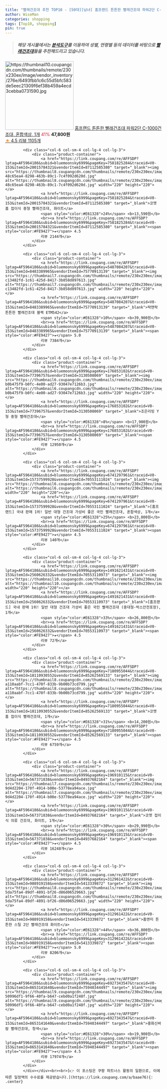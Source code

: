 ```yaml
---
title: "빨래건조대 추천 TOP10 - [50대][남녀] 홈프랜드 튼튼한 빨래건조대 파워2단 C-1000건조대, 혼합색상, 1개"
author: WiseMan
categories: shopping
tags: [Top10, shopping]
pin: true
---
```


> ##### 해당 게시물에서는 [**분석도구**](https://itemscout.io/)를 이용하여 **성별**, **연령별** 등의 데이터를 바탕으로 [**빨래건조대**](https://link.coupang.com/a/baae76)들을 추천해드리고 있습니다.
<div class="container"><div class="row">
            <div class="col-6 col-sm-4 col-lg-4 col-lg-3">
                <div class="product-container">
                    <a href="https://link.coupang.com/re/AFFSDP?lptag=AF5964186&subid=bluemoonsky6999&pageKey=5976867965&traceid=V0-153&itemId=10751694269&vendorItemId=70553111019" target="_blank"><img src="https://thumbnail10.coupangcdn.com/thumbnails/remote/230x230ex/image/vendor_inventory/276e/6493fbb1c6c55d5bfc583de5eec21309f6ef38b459a4ecd3cebba0731590.jpg" alt="https://thumbnail10.coupangcdn.com/thumbnails/remote/230x230ex/image/vendor_inventory/276e/6493fbb1c6c55d5bfc583de5eec21309f6ef38b459a4ecd3cebba0731590.jpg" width="220" height="220"></a>
                    <a href="https://link.coupang.com/re/AFFSDP?lptag=AF5964186&subid=bluemoonsky6999&pageKey=5976867965&traceid=V0-153&itemId=10751694269&vendorItemId=70553111019" target="_blank">홈프랜드 튼튼한 빨래건조대 파워2단 C-1000건조대, 혼합색상, 1개</a>
                    <span style="color:#E61328">41%</span> <b>47,800원</b>
                    <br><a href="https://link.coupang.com/re/AFFSDP?lptag=AF5964186&subid=bluemoonsky6999&pageKey=5976867965&traceid=V0-153&itemId=10751694269&vendorItemId=70553111019" target="_blank"><span style="color:#FE9427">★</span> 4.5
                    리뷰 1105개</a>
                </div>
            </div>
            
            <div class="col-6 col-sm-4 col-lg-4 col-lg-3">
                <div class="product-container">
                    <a href="https://link.coupang.com/re/AFFSDP?lptag=AF5964186&subid=bluemoonsky6999&pageKey=7581825284&traceid=V0-153&itemId=20015784321&vendorItemId=87112585380" target="_blank"><img src="https://thumbnail8.coupangcdn.com/thumbnails/remote/230x230ex/image/retail/images/3489526487532774-48c65ea4-8298-463b-89c1-7c4f092d620d.jpg" alt="https://thumbnail8.coupangcdn.com/thumbnails/remote/230x230ex/image/retail/images/3489526487532774-48c65ea4-8298-463b-89c1-7c4f092d620d.jpg" width="220" height="220"></a>
                    <a href="https://link.coupang.com/re/AFFSDP?lptag=AF5964186&subid=bluemoonsky6999&pageKey=7581825284&traceid=V0-153&itemId=20015784321&vendorItemId=87112585380" target="_blank">코멧 홈 접이식 중형 빨래건조대, 화이트</a>
                    <span style="color:#E61328">24%</span> <b>13,590원</b>
                    <br><a href="https://link.coupang.com/re/AFFSDP?lptag=AF5964186&subid=bluemoonsky6999&pageKey=7581825284&traceid=V0-153&itemId=20015784321&vendorItemId=87112585380" target="_blank"><span style="color:#FE9427">★</span> 4.5
                    리뷰 2144개</a>
                </div>
            </div>
            
            <div class="col-6 col-sm-4 col-lg-4 col-lg-3">
                <div class="product-container">
                    <a href="https://link.coupang.com/re/AFFSDP?lptag=AF5964186&subid=bluemoonsky6999&pageKey=5487084207&traceid=V0-153&itemId=8483389965&vendorItemId=75770913139" target="_blank"><img src="https://thumbnail7.coupangcdn.com/thumbnails/remote/230x230ex/image/retail/images/2970580934619764-c13482fd-1c61-425d-8417-3b858d897613.jpg" alt="https://thumbnail7.coupangcdn.com/thumbnails/remote/230x230ex/image/retail/images/2970580934619764-c13482fd-1c61-425d-8417-3b858d897613.jpg" width="220" height="220"></a>
                    <a href="https://link.coupang.com/re/AFFSDP?lptag=AF5964186&subid=bluemoonsky6999&pageKey=5487084207&traceid=V0-153&itemId=8483389965&vendorItemId=75770913139" target="_blank">락앤락 튼튼한 빨래건조대 블랙 ETM542</a>
                    <span style="color:#E61328">10%</span> <b>39,900원</b>
                    <br><a href="https://link.coupang.com/re/AFFSDP?lptag=AF5964186&subid=bluemoonsky6999&pageKey=5487084207&traceid=V0-153&itemId=8483389965&vendorItemId=75770913139" target="_blank"><span style="color:#FE9427">★</span> 5.0
                    리뷰 7384개</a>
                </div>
            </div>
            
            <div class="col-6 col-sm-4 col-lg-4 col-lg-3">
                <div class="product-container">
                    <a href="https://link.coupang.com/re/AFFSDP?lptag=AF5964186&subid=bluemoonsky6999&pageKey=176853102&traceid=V0-153&itemId=77396757&vendorItemId=3130508069" target="_blank"><img src="https://thumbnail6.coupangcdn.com/thumbnails/remote/230x230ex/image/retail/images/204377148583582-b0b475f9-b0fc-4e00-ad27-93047e7126b3.jpg" alt="https://thumbnail6.coupangcdn.com/thumbnails/remote/230x230ex/image/retail/images/204377148583582-b0b475f9-b0fc-4e00-ad27-93047e7126b3.jpg" width="220" height="220"></a>
                    <a href="https://link.coupang.com/re/AFFSDP?lptag=AF5964186&subid=bluemoonsky6999&pageKey=176853102&traceid=V0-153&itemId=77396757&vendorItemId=3130508069" target="_blank">조은리빙 Y형 중형 빨래건조대</a>
                    <span style="color:#E61328">8%</span> <b>17,900원</b>
                    <br><a href="https://link.coupang.com/re/AFFSDP?lptag=AF5964186&subid=bluemoonsky6999&pageKey=176853102&traceid=V0-153&itemId=77396757&vendorItemId=3130508069" target="_blank"><span style="color:#FE9427">★</span> 4.5
                    리뷰 12950개</a>
                </div>
            </div>
            
            <div class="col-6 col-sm-4 col-lg-4 col-lg-3">
                <div class="product-container">
                    <a href="https://link.coupang.com/re/AFFSDP?lptag=AF5964186&subid=bluemoonsky6999&pageKey=6741297961&traceid=V0-153&itemId=15737599928&vendorItemId=70553111024" target="_blank"><img src="https://thumbnail6.coupangcdn.com/thumbnails/remote/230x230ex/image/vendor_inventory/536a/6829c25fef1737a8e30b0bdab9f08975e13be04dc8a11975246c2806a2ca.jpg" alt="https://thumbnail6.coupangcdn.com/thumbnails/remote/230x230ex/image/vendor_inventory/536a/6829c25fef1737a8e30b0bdab9f08975e13be04dc8a11975246c2806a2ca.jpg" width="220" height="220"></a>
                    <a href="https://link.coupang.com/re/AFFSDP?lptag=AF5964186&subid=bluemoonsky6999&pageKey=6741297961&traceid=V0-153&itemId=15737599928&vendorItemId=70553111024" target="_blank">[홈프랜드] 국내 판매 1위! 일반 대형 건조대 가성비 좋은 국민 빨래건조대, 혼합색상, 1개</a>
                    <span style="color:#E61328">25%</span> <b>23,800원</b>
                    <br><a href="https://link.coupang.com/re/AFFSDP?lptag=AF5964186&subid=bluemoonsky6999&pageKey=6741297961&traceid=V0-153&itemId=15737599928&vendorItemId=70553111024" target="_blank"><span style="color:#FE9427">★</span> 4.5
                    리뷰 140개</a>
                </div>
            </div>
            
            <div class="col-6 col-sm-4 col-lg-4 col-lg-3">
                <div class="product-container">
                    <a href="https://link.coupang.com/re/AFFSDP?lptag=AF5964186&subid=bluemoonsky6999&pageKey=1491621431&traceid=V0-153&itemId=2560626332&vendorItemId=70553110973" target="_blank"><img src="https://thumbnail10.coupangcdn.com/thumbnails/remote/230x230ex/image/vendor_inventory/4961/229b33f63dccfeeb04bb39172a89be9f4629adb69aa13d191f5a8c4281f4.jpg" alt="https://thumbnail10.coupangcdn.com/thumbnails/remote/230x230ex/image/vendor_inventory/4961/229b33f63dccfeeb04bb39172a89be9f4629adb69aa13d191f5a8c4281f4.jpg" width="220" height="220"></a>
                    <a href="https://link.coupang.com/re/AFFSDP?lptag=AF5964186&subid=bluemoonsky6999&pageKey=1491621431&traceid=V0-153&itemId=2560626332&vendorItemId=70553110973" target="_blank">[홈프랜드] 국내 판매 1위! 일반 대형 건조대 가성비 좋은 국민 빨래건조대 (중대형-박스안전포장), 1개</a>
                    <span style="color:#E61328">33%</span> <b>26,800원</b>
                    <br><a href="https://link.coupang.com/re/AFFSDP?lptag=AF5964186&subid=bluemoonsky6999&pageKey=1491621431&traceid=V0-153&itemId=2560626332&vendorItemId=70553110973" target="_blank"><span style="color:#FE9427">★</span> 4.5
                    리뷰 72개</a>
                </div>
            </div>
            
            <div class="col-6 col-sm-4 col-lg-4 col-lg-3">
                <div class="product-container">
                    <a href="https://link.coupang.com/re/AFFSDP?lptag=AF5964186&subid=bluemoonsky6999&pageKey=7180955044&traceid=V0-153&itemId=18110930552&vendorItemId=85262569133" target="_blank"><img src="https://thumbnail8.coupangcdn.com/thumbnails/remote/230x230ex/image/retail/images/8760119397442787-a110aabf-7cc1-470f-833b-9b00b73cd799.jpg" alt="https://thumbnail8.coupangcdn.com/thumbnails/remote/230x230ex/image/retail/images/8760119397442787-a110aabf-7cc1-470f-833b-9b00b73cd799.jpg" width="220" height="220"></a>
                    <a href="https://link.coupang.com/re/AFFSDP?lptag=AF5964186&subid=bluemoonsky6999&pageKey=7180955044&traceid=V0-153&itemId=18110930552&vendorItemId=85262569133" target="_blank">코멧 홈 접이식 빨래건조대, 1개</a>
                    <span style="color:#E61328">31%</span> <b>14,200원</b>
                    <br><a href="https://link.coupang.com/re/AFFSDP?lptag=AF5964186&subid=bluemoonsky6999&pageKey=7180955044&traceid=V0-153&itemId=18110930552&vendorItemId=85262569133" target="_blank"><span style="color:#FE9427">★</span> 4.5
                    리뷰 6759개</a>
                </div>
            </div>
            
            <div class="col-6 col-sm-4 col-lg-4 col-lg-3">
                <div class="product-container">
                    <a href="https://link.coupang.com/re/AFFSDP?lptag=AF5964186&subid=bluemoonsky6999&pageKey=196910115&traceid=V0-153&itemId=567371838&vendorItemId=84937682164" target="_blank"><img src="https://thumbnail7.coupangcdn.com/thumbnails/remote/230x230ex/image/retail/images/1230669786871640-9d4d2204-170f-4914-b00e-53778ea94ace.jpg" alt="https://thumbnail7.coupangcdn.com/thumbnails/remote/230x230ex/image/retail/images/1230669786871640-9d4d2204-170f-4914-b00e-53778ea94ace.jpg" width="220" height="220"></a>
                    <a href="https://link.coupang.com/re/AFFSDP?lptag=AF5964186&subid=bluemoonsky6999&pageKey=196910115&traceid=V0-153&itemId=567371838&vendorItemId=84937682164" target="_blank">코멧 접이식 의류 건조대, 화이트, 1개</a>
                    <span style="color:#E61328">30%</span> <b>29,990원</b>
                    <br><a href="https://link.coupang.com/re/AFFSDP?lptag=AF5964186&subid=bluemoonsky6999&pageKey=196910115&traceid=V0-153&itemId=567371838&vendorItemId=84937682164" target="_blank"><span style="color:#FE9427">★</span> 4.5
                    리뷰 16248개</a>
                </div>
            </div>
            
            <div class="col-6 col-sm-4 col-lg-4 col-lg-3">
                <div class="product-container">
                    <a href="https://link.coupang.com/re/AFFSDP?lptag=AF5964186&subid=bluemoonsky6999&pageKey=312961422&traceid=V0-153&itemId=988919158&vendorItemId=5413339872" target="_blank"><img src="https://thumbnail8.coupangcdn.com/thumbnails/remote/230x230ex/image/retail/images/1589059643175187-5da75fa4-89df-4891-bf26-d86d06529663.jpg" alt="https://thumbnail8.coupangcdn.com/thumbnails/remote/230x230ex/image/retail/images/1589059643175187-5da75fa4-89df-4891-bf26-d86d06529663.jpg" width="220" height="220"></a>
                    <a href="https://link.coupang.com/re/AFFSDP?lptag=AF5964186&subid=bluemoonsky6999&pageKey=312961422&traceid=V0-153&itemId=988919158&vendorItemId=5413339872" target="_blank">홈앤미 튼튼한 스틸 2단 빨래건조대 화이트</a>
                    <span style="color:#E61328">44%</span> <b>36,800원</b>
                    <br><a href="https://link.coupang.com/re/AFFSDP?lptag=AF5964186&subid=bluemoonsky6999&pageKey=312961422&traceid=V0-153&itemId=988919158&vendorItemId=5413339872" target="_blank"><span style="color:#FE9427">★</span> 5.0
                    리뷰 8206개</a>
                </div>
            </div>
            
            <div class="col-6 col-sm-4 col-lg-4 col-lg-3">
                <div class="product-container">
                    <a href="https://link.coupang.com/re/AFFSDP?lptag=AF5964186&subid=bluemoonsky6999&pageKey=6927343547&traceid=V0-153&itemId=8653141640&vendorItemId=75940344497" target="_blank"><img src="https://thumbnail9.coupangcdn.com/thumbnails/remote/230x230ex/image/retail/images/1666318680745587-50996df1-9f66-40fa-b647-cebd0a1f248f.jpg" alt="https://thumbnail9.coupangcdn.com/thumbnails/remote/230x230ex/image/retail/images/1666318680745587-50996df1-9f66-40fa-b647-cebd0a1f248f.jpg" width="220" height="220"></a>
                    <a href="https://link.coupang.com/re/AFFSDP?lptag=AF5964186&subid=bluemoonsky6999&pageKey=6927343547&traceid=V0-153&itemId=8653141640&vendorItemId=75940344497" target="_blank">흥화신바람 빨래건조대, 청색</a>
                    <span style="color:#E61328">30%</span> <b>19,900원</b>
                    <br><a href="https://link.coupang.com/re/AFFSDP?lptag=AF5964186&subid=bluemoonsky6999&pageKey=6927343547&traceid=V0-153&itemId=8653141640&vendorItemId=75940344497" target="_blank"><span style="color:#FE9427">★</span> 4.5
                    리뷰 17974개</a>
                </div>
            </div>
            </div></div><br><br>[👉 이 포스팅은 쿠팡 파트너스 활동의 일환으로, 이에 따른 일정액의 수수료를 제공받습니다.](https://link.coupang.com/a/baae76){: .center}